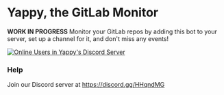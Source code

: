# Yappy, the GitLab Monitor

__**WORK IN PROGRESS**__
Monitor your GitLab repos by adding this bot to your server, set up a channel for it, and don't miss any events!

[![Online Users in Yappy's Discord Server](https://discordapp.com/api/guilds/231548941492027393/embed.png)](https://discord.gg/HHqndMG)

### Help

Join our Discord server at https://discord.gg/HHqndMG

<!-- ### Commands
Prefixes are `GL! ` (with space), custom prefix set up, or mention the bot.

__**Util**__:
  - `help` - a help command... yeah :P
  - `invite` - how to invite the bot and set up github events!
  - `clean` - cleans the bot's messages found in the last 100 messages
  - `ping` - uh... ping? pong!
  - `stats` - shows the stats of the bot... what else?

__**Github**__:
  - `issues search <query>` - search issues by any field in the global repo
  - `issue <number>` - gives info about that specific issue in the global repo
  - `pr search <query>` - search pull requests by any field in the global repo
  - `pr <number>` - gives info about that specific pr in the global repo
  - `release <query>` - gives info about a release that matches that query in its tag in the global repo

__**Admin**__:
  - `conf [view]` - views the server's config
  - `conf get <key>` - gets a specific config key in the server's config
  - `conf set <key> [value]` - sets the key to the value, `repo`'s value may be none to disable
  - `init <repo> [private]` - initialize repo events on channel
  - `remove` - remove repo events on channel -->

